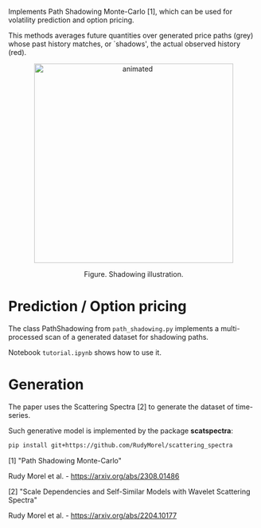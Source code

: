 Implements Path Shadowing Monte-Carlo [1], which can be used for volatility prediction and option pricing.

This methods averages future quantities over generated price paths (grey) whose past history matches, or `shadows', the actual observed history (red).

<p align="center">
    <img src="./illustration/anim_shadowing.gif" alt="animated" width="400px"/>
    <center> Figure. Shadowing illustration. </center>
</p>

# Prediction / Option pricing

The class PathShadowing from `path_shadowing.py` implements a multi-processed scan of a generated dataset for shadowing paths.

Notebook `tutorial.ipynb` shows how to use it. 



# Generation 

The paper uses the Scattering Spectra [2] to generate the dataset of time-series.

Such generative model is implemented by the package **scatspectra**:

```bash
pip install git+https://github.com/RudyMorel/scattering_spectra
```



[1] "Path Shadowing Monte-Carlo"

Rudy Morel et al. - https://arxiv.org/abs/2308.01486

[2] "Scale Dependencies and Self-Similar Models with Wavelet Scattering Spectra"

Rudy Morel et al. - https://arxiv.org/abs/2204.10177

